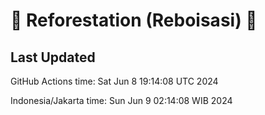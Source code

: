 
# 🌳 Reforestation (Reboisasi) 🌲

## Last Updated

GitHub Actions time: Sat Jun  8 19:14:08 UTC 2024

Indonesia/Jakarta time: Sun Jun  9 02:14:08 WIB 2024
